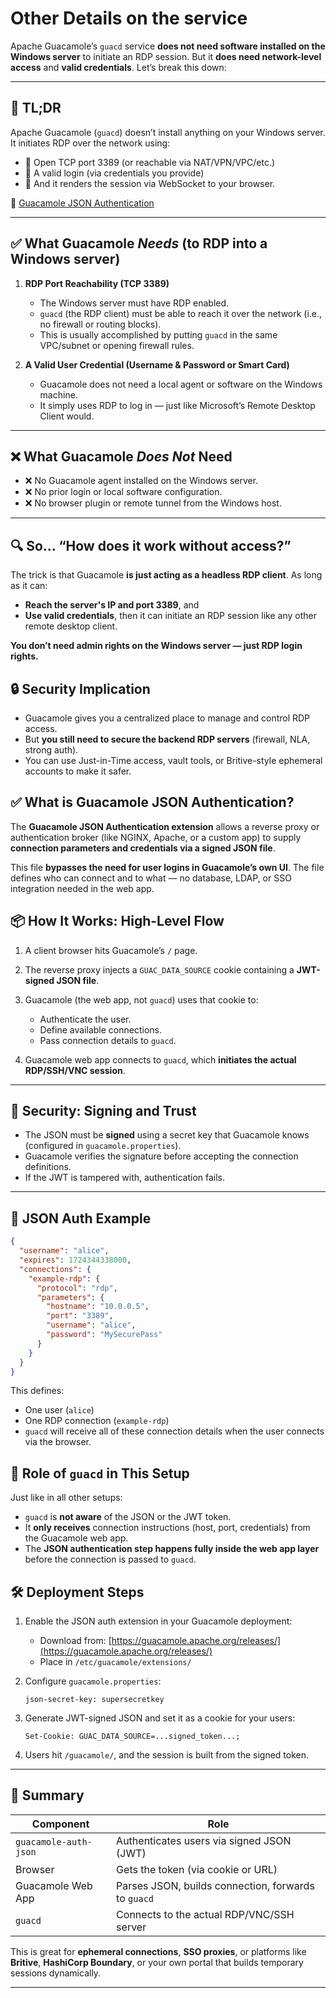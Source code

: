 # Other Details on the service

Apache Guacamole’s `guacd` service **does not need software installed on the Windows server** to initiate an RDP session. But it **does need network-level access** and **valid credentials**. Let’s break this down:

---

## 🧠 TL;DR

Apache Guacamole (`guacd`) doesn’t install anything on your Windows server.
It initiates RDP over the network using:

* 📡 Open TCP port 3389 (or reachable via NAT/VPN/VPC/etc.)
* 🔑 A valid login (via credentials you provide)
* 🧠 And it renders the session via WebSocket to your browser.

📖 [Guacamole JSON Authentication](https://guacamole.apache.org/doc/gug/json-auth.html)

---

## ✅ What Guacamole *Needs* (to RDP into a Windows server)

1. **RDP Port Reachability (TCP 3389)**

   * The Windows server must have RDP enabled.
   * `guacd` (the RDP client) must be able to reach it over the network (i.e., no firewall or routing blocks).
   * This is usually accomplished by putting `guacd` in the same VPC/subnet or opening firewall rules.

2. **A Valid User Credential (Username & Password or Smart Card)**

   * Guacamole does not need a local agent or software on the Windows machine.
   * It simply uses RDP to log in — just like Microsoft’s Remote Desktop Client would.

---

## ❌ What Guacamole *Does Not* Need

* ❌ No Guacamole agent installed on the Windows server.
* ❌ No prior login or local software configuration.
* ❌ No browser plugin or remote tunnel from the Windows host.

---

## 🔍 So… “How does it work without access?”

The trick is that Guacamole **is just acting as a headless RDP client**. As long as it can:

* **Reach the server's IP and port 3389**, and
* **Use valid credentials**,
  then it can initiate an RDP session like any other remote desktop client.

**You don’t need admin rights on the Windows server — just RDP login rights.**

## 🔒 Security Implication

* Guacamole gives you a centralized place to manage and control RDP access.
* But **you still need to secure the backend RDP servers** (firewall, NLA, strong auth).
* You can use Just-in-Time access, vault tools, or Britive-style ephemeral accounts to make it safer.

## ✅ What is Guacamole JSON Authentication?

The **Guacamole JSON Authentication extension** allows a reverse proxy or authentication broker (like NGINX, Apache, or a custom app) to supply **connection parameters and credentials via a signed JSON file**.

This file **bypasses the need for user logins in Guacamole’s own UI**. The file defines who can connect and to what — no database, LDAP, or SSO integration needed in the web app.

## 📦 How It Works: High-Level Flow

1. A client browser hits Guacamole’s `/` page.
2. The reverse proxy injects a `GUAC_DATA_SOURCE` cookie containing a **JWT-signed JSON file**.
3. Guacamole (the web app, not `guacd`) uses that cookie to:

   * Authenticate the user.
   * Define available connections.
   * Pass connection details to `guacd`.
4. Guacamole web app connects to `guacd`, which **initiates the actual RDP/SSH/VNC session**.

---

## 🔐 Security: Signing and Trust

* The JSON must be **signed** using a secret key that Guacamole knows (configured in `guacamole.properties`).
* Guacamole verifies the signature before accepting the connection definitions.
* If the JWT is tampered with, authentication fails.

---

## 🧾 JSON Auth Example

```json
{
  "username": "alice",
  "expires": 1724344338000,
  "connections": {
    "example-rdp": {
      "protocol": "rdp",
      "parameters": {
        "hostname": "10.0.0.5",
        "port": "3389",
        "username": "alice",
        "password": "MySecurePass"
      }
    }
  }
}
```

This defines:

* One user (`alice`)
* One RDP connection (`example-rdp`)
* `guacd` will receive all of these connection details when the user connects via the browser.

## 🧩 Role of `guacd` in This Setup

Just like in all other setups:

* `guacd` is **not aware** of the JSON or the JWT token.
* It **only receives** connection instructions (host, port, credentials) from the Guacamole web app.
* The **JSON authentication step happens fully inside the web app layer** before the connection is passed to `guacd`.

## 🛠️ Deployment Steps

1. Enable the JSON auth extension in your Guacamole deployment:

   * Download from: [https://guacamole.apache.org/releases/](https://guacamole.apache.org/releases/)
   * Place in `/etc/guacamole/extensions/`

2. Configure `guacamole.properties`:

   ```properties
   json-secret-key: supersecretkey
   ```

3. Generate JWT-signed JSON and set it as a cookie for your users:

   ```http
   Set-Cookie: GUAC_DATA_SOURCE=...signed_token...;
   ```

4. Users hit `/guacamole/`, and the session is built from the signed token.

---

## 🧠 Summary

| Component             | Role                                                |
| --------------------- | --------------------------------------------------- |
| `guacamole-auth-json` | Authenticates users via signed JSON (JWT)           |
| Browser               | Gets the token (via cookie or URL)                  |
| Guacamole Web App     | Parses JSON, builds connection, forwards to `guacd` |
| `guacd`               | Connects to the actual RDP/VNC/SSH server           |

This is great for **ephemeral connections**, **SSO proxies**, or platforms like **Britive**, **HashiCorp Boundary**, or your own portal that builds temporary sessions dynamically.

---
